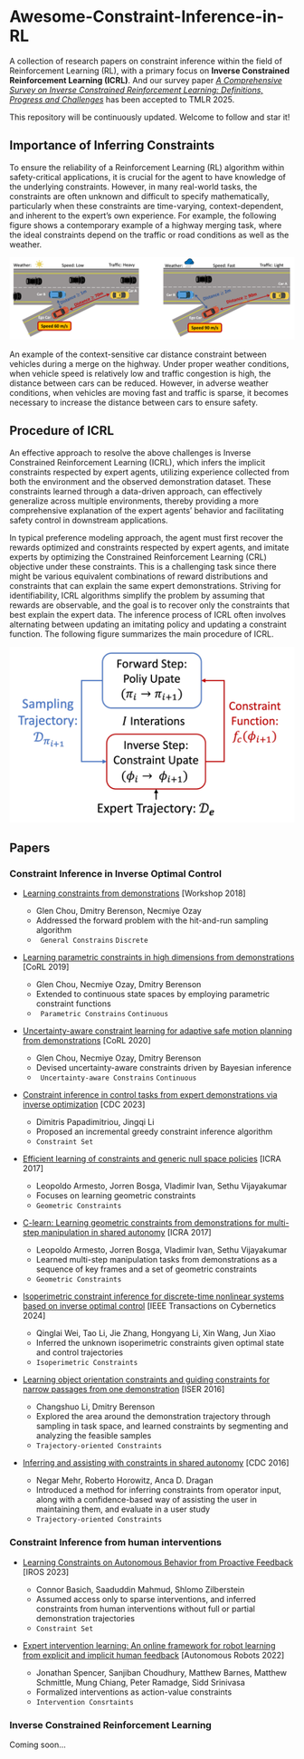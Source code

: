# Awesome-Constraint-Inference-in-RL

A collection of research papers on constraint inference within the field of Reinforcement Learning (RL), with a primary focus on **Inverse Constrained Reinforcement Learning (ICRL)**. And our survey paper *[A Comprehensive Survey on Inverse Constrained Reinforcement Learning: Definitions, Progress and Challenges](https://openreview.net/pdf?id=WUQsBiJqyP)* has been accepted to TMLR 2025.

This repository will be continuously updated. Welcome to follow and star it!



## Importance of Inferring Constraints

To ensure the reliability of a Reinforcement Learning (RL) algorithm within safety-critical applications, it is crucial for the agent to have knowledge of the underlying constraints. However, in many real-world tasks, the constraints are often unknown and difficult to specify mathematically, particularly when these constraints are time-varying, context-dependent, and inherent to the expert’s own experience. For example, the following figure shows a contemporary example of a highway merging task, where the ideal constraints depend on the traffic or road conditions as well as the weather. 

![introduction](./figures/example.png)

An example of the context-sensitive car distance constraint between vehicles during a merge on the highway. Under proper weather conditions, when vehicle speed is relatively low and traffic congestion is high, the distance between cars can be reduced. However, in adverse weather conditions, when vehicles are moving fast and traffic is sparse, it becomes necessary to increase the distance between cars to ensure safety.

## Procedure of ICRL

An effective approach to resolve the above challenges is Inverse Constrained Reinforcement Learning (ICRL), which infers the implicit constraints respected by expert agents, utilizing experience collected from both the environment and the observed demonstration dataset. These constraints learned through a data-driven approach, can effectively generalize across multiple environments, thereby providing a more comprehensive explanation of the expert agents’ behavior and facilitating safety control in downstream applications.

In typical preference modeling approach, the agent must first recover the rewards optimized and constraints respected by expert agents, and imitate experts by optimizing the Constrained Reinforcement Learning (CRL) objective under these constraints. This is a challenging task since there might be various equivalent combinations of reward distributions and constraints that can explain the same expert demonstrations. Striving for identifiability, ICRL algorithms simplify the problem by assuming that rewards are observable, and the goal is to recover only the constraints that best explain the expert data. The inference process of ICRL often involves alternating between updating an imitating policy and updating a constraint function. The following figure summarizes the main procedure of ICRL.

<img src="./figures/flowchart.png" alt="flowchart" style="zoom:50%;" />

## Papers

### Constraint Inference in Inverse Optimal Control

- [Learning constraints from demonstrations](https://arxiv.org/pdf/1812.07084) [Workshop 2018]

  - Glen Chou, Dmitry Berenson, Necmiye Ozay
  - Addressed the forward problem with the hit-and-run sampling algorithm
  - ` General Constrains` `Discrete`

- [Learning parametric constraints in high dimensions from demonstrations](http://proceedings.mlr.press/v100/chou20a/chou20a.pdf) [CoRL 2019]

  - Glen Chou, Necmiye Ozay, Dmitry Berenson
  - Extended to continuous state spaces by employing parametric constraint functions
  - ` Parametric Constrains` `Continuous`

- [Uncertainty-aware constraint learning for adaptive safe motion planning from demonstrations](https://proceedings.mlr.press/v155/chou21a/chou21a.pdf) [CoRL 2020]

  - Glen Chou, Necmiye Ozay, Dmitry Berenson
  - Devised uncertainty-aware constraints driven by Bayesian inference
  - ` Uncertainty-aware Constrains` `Continuous`

- [Constraint inference in control tasks from expert demonstrations via inverse optimization](https://ieeexplore.ieee.org/stamp/stamp.jsp?arnumber=10383197) [CDC 2023]

  - Dimitris Papadimitriou, Jingqi Li
  - Proposed an incremental greedy constraint inference algorithm
  - `Constraint Set`

- [Efficient learning of constraints and generic null space policies](https://ieeexplore.ieee.org/stamp/stamp.jsp?arnumber=7989181) [ICRA 2017]

  - Leopoldo Armesto, Jorren Bosga, Vladimir Ivan, Sethu Vijayakumar
  - Focuses on learning geometric constraints
  - `Geometric Constraints`

- [C-learn: Learning geometric constraints from demonstrations for multi-step manipulation in shared autonomy](https://ieeexplore.ieee.org/stamp/stamp.jsp?arnumber=7989466) [ICRA 2017]

  - Leopoldo Armesto, Jorren Bosga, Vladimir Ivan, Sethu Vijayakumar
  - Learned multi-step manipulation tasks from demonstrations as a sequence of key frames and a set of geometric constraints
  - `Geometric Constraints`

- [Isoperimetric constraint inference for discrete-time nonlinear systems based on inverse optimal control](https://ieeexplore.ieee.org/stamp/stamp.jsp?arnumber=10471228) [IEEE Transactions on Cybernetics 2024]

  - Qinglai Wei, Tao Li, Jie Zhang, Hongyang Li, Xin Wang, Jun Xiao
  - Inferred the unknown isoperimetric constraints given optimal state and control trajectories
  - `Isoperimetric Constraints`

- [Learning object orientation constraints and guiding constraints for narrow passages from one demonstration](https://web.cs.wpi.edu/~rich/heres_how/pub/LiBerenson2016_ISER.pdf) [ISER 2016]

  - Changshuo Li, Dmitry Berenson
  - Explored the area around the demonstration trajectory through sampling in task space, and learned constraints by
    segmenting and analyzing the feasible samples
  - `Trajectory-oriented Constraints`

- [Inferring and assisting with constraints in shared autonomy](https://ieeexplore.ieee.org/stamp/stamp.jsp?arnumber=7799299) [CDC 2016]

  - Negar Mehr, Roberto Horowitz, Anca D. Dragan
  - Introduced a method for inferring constraints from operator input, along with a confidence-based way of assisting the user in maintaining them, and evaluate in a user study
  - `Trajectory-oriented Constraints`

### Constraint Inference from human interventions

- [Learning Constraints on Autonomous Behavior from Proactive Feedback](https://ieeexplore.ieee.org/stamp/stamp.jsp?arnumber=10341801) [IROS 2023]

  - Connor Basich, Saaduddin Mahmud, Shlomo Zilberstein
  - Assumed access only to sparse interventions, and inferred constraints from human interventions  without full or partial
    demonstration trajectories
  - `Constraint Set`

- [Expert intervention learning: An online framework for robot learning from explicit and implicit human feedback](https://personalrobotics.cs.washington.edu/publications/spencer2022eil.pdf) [Autonomous Robots 2022]

  - Jonathan Spencer, Sanjiban Choudhury, Matthew Barnes, Matthew Schmittle, Mung Chiang, Peter Ramadge, Sidd Srinivasa
  - Formalized interventions as action-value constraints
  - `Intervention Consrtaints`

### Inverse Constrained Reinforcement Learning

  Coming soon...